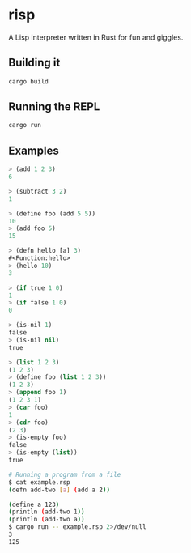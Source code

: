 risp
====

A Lisp interpreter written in Rust for fun and giggles.

## Building it

```sh
cargo build
```

## Running the REPL

```sh
cargo run
```

## Examples

```lisp
> (add 1 2 3)
6
```

```lisp
> (subtract 3 2)
1
```

```lisp
> (define foo (add 5 5))
10
> (add foo 5)
15
```

```lisp
> (defn hello [a] 3)
#<Function:hello>
> (hello 10)
3
```

```lisp
> (if true 1 0)
1
> (if false 1 0)
0
```

```lisp
> (is-nil 1)
false
> (is-nil nil)
true
```

```lisp
> (list 1 2 3)
(1 2 3)
> (define foo (list 1 2 3))
(1 2 3)
> (append foo 1)
(1 2 3 1)
> (car foo)
1
> (cdr foo)
(2 3)
> (is-empty foo)
false
> (is-empty (list))
true
```

```sh
# Running a program from a file
$ cat example.rsp
(defn add-two [a] (add a 2))

(define a 123)
(println (add-two 1))
(println (add-two a))
$ cargo run -- example.rsp 2>/dev/null
3
125
```
